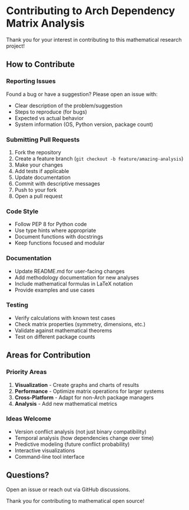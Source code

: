 # Contributing to Arch Dependency Matrix Analysis

Thank you for your interest in contributing to this mathematical research project!

## How to Contribute

### Reporting Issues

Found a bug or have a suggestion? Please open an issue with:
- Clear description of the problem/suggestion
- Steps to reproduce (for bugs)
- Expected vs actual behavior
- System information (OS, Python version, package count)

### Submitting Pull Requests

1. Fork the repository
2. Create a feature branch (`git checkout -b feature/amazing-analysis`)
3. Make your changes
4. Add tests if applicable
5. Update documentation
6. Commit with descriptive messages
7. Push to your fork
8. Open a pull request

### Code Style

- Follow PEP 8 for Python code
- Use type hints where appropriate
- Document functions with docstrings
- Keep functions focused and modular

### Documentation

- Update README.md for user-facing changes
- Add methodology documentation for new analyses
- Include mathematical formulas in LaTeX notation
- Provide examples and use cases

### Testing

- Verify calculations with known test cases
- Check matrix properties (symmetry, dimensions, etc.)
- Validate against mathematical theorems
- Test on different package counts

## Areas for Contribution

### Priority Areas

1. **Visualization** - Create graphs and charts of results
2. **Performance** - Optimize matrix operations for larger systems
3. **Cross-Platform** - Adapt for non-Arch package managers
4. **Analysis** - Add new mathematical metrics

### Ideas Welcome

- Version conflict analysis (not just binary compatibility)
- Temporal analysis (how dependencies change over time)
- Predictive modeling (future conflict probability)
- Interactive visualizations
- Command-line tool interface

## Questions?

Open an issue or reach out via GitHub discussions.

Thank you for contributing to mathematical open source!
